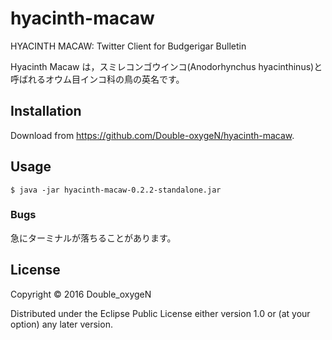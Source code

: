 # hyacinth-macaw

HYACINTH MACAW: Twitter Client for Budgerigar Bulletin

Hyacinth Macaw は，スミレコンゴウインコ(Anodorhynchus hyacinthinus)と呼ばれるオウム目インコ科の鳥の英名です。

## Installation

Download from https://github.com/Double-oxygeN/hyacinth-macaw.

## Usage

    $ java -jar hyacinth-macaw-0.2.2-standalone.jar

### Bugs

急にターミナルが落ちることがあります。

## License

Copyright © 2016 Double_oxygeN

Distributed under the Eclipse Public License either version 1.0 or (at
your option) any later version.
